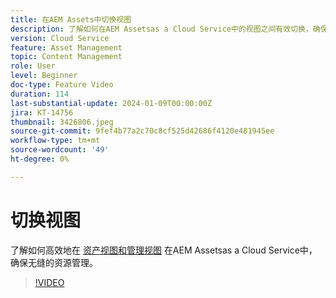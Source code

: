 ```yaml
---
title: 在AEM Assets中切换视图
description: 了解如何在AEM Assetsas a Cloud Service中的视图之间有效切换，确保无缝的资源管理。
version: Cloud Service
feature: Asset Management
topic: Content Management
role: User
level: Beginner
doc-type: Feature Video
duration: 114
last-substantial-update: 2024-01-09T00:00:00Z
jira: KT-14756
thumbnail: 3426806.jpeg
source-git-commit: 9fef4b77a2c70c8cf525d42686f4120e481945ee
workflow-type: tm+mt
source-wordcount: '49'
ht-degree: 0%

---
```



# 切换视图

了解如何高效地在 [资产视图和管理视图](https://experienceleague.adobe.com/docs/experience-manager-cloud-service/content/assets/overview.html#persona-based-experiences) 在AEM Assetsas a Cloud Service中，确保无缝的资源管理。

>[!VIDEO](https://video.tv.adobe.com/v/3426806/?learn=on)
